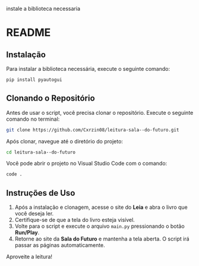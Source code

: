 instale a biblioteca necessaria
# README

## Instalação

Para instalar a biblioteca necessária, execute o seguinte comando:

```bash
pip install pyautogui
```

## Clonando o Repositório

Antes de usar o script, você precisa clonar o repositório. Execute o seguinte comando no terminal:

```bash
git clone https://github.com/Cxrzin08/leitura-sala--do-futuro.git
```

Após clonar, navegue até o diretório do projeto:

```bash
cd leitura-sala--do-futuro
```

Você pode abrir o projeto no Visual Studio Code com o comando:

```bash
code .
```

## Instruções de Uso

1. Após a instalação e clonagem, acesse o site do **Leia** e abra o livro que você deseja ler.
2. Certifique-se de que a tela do livro esteja visível.
3. Volte para o script e execute o arquivo `main.py` pressionando o botão **Run/Play**.
4. Retorne ao site da **Sala do Futuro** e mantenha a tela aberta. O script irá passar as páginas automaticamente.

Aproveite a leitura!